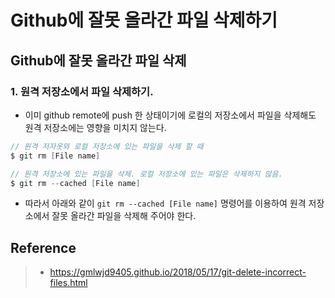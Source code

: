 Github에 잘못 올라간 파일 삭제하기
==

Github에 잘못 올라간 파일 삭제
--
### 1. 원격 저장소에서 파일 삭제하기.

- 이미 github remote에 push 한 상태이기에 로컬의 저장소에서 파일을 삭제해도 원격 저장소에는 영향을 미치지 않는다.
``` c
// 원격 저자옷와 로컬 저장소에 있는 파일을 삭제 할 때
$ git rm [File name]

// 원격 저장소에 있는 파일을 삭제. 로컬 저장소에 있는 파일은 삭제하지 않음.
$ git rm --cached [File name]
```

- 따라서 아래와 같이 `git rm --cached [File name]` 명령어를 이용하여 원격 저장소에서 잘못 올라간 파일을 삭제해 주어야 한다. 

Reference
--
> - https://gmlwjd9405.github.io/2018/05/17/git-delete-incorrect-files.html